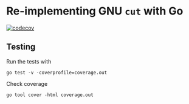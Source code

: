 # Re-implementing GNU `cut` with Go

[![codecov](https://codecov.io/github/philomathesinc/coreutils/branch/main/graph/badge.svg?token=PZD0YSY5SA)](https://codecov.io/github/philomathesinc/coreutils)

## Testing

Run the tests with
```
go test -v -coverprofile=coverage.out
```

Check coverage
```
go tool cover -html coverage.out
```
